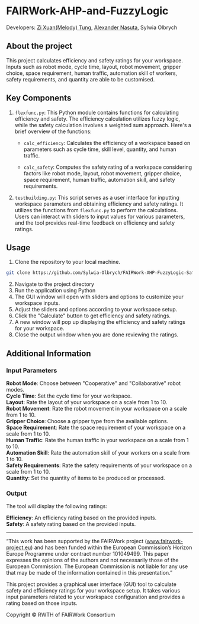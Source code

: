 # FAIRWork-AHP-and-FuzzyLogic
Developers: [Zi Xuan(Melody) Tung](https://github.com/melody-tung), [Alexander Nasuta](https://github.com/Alexander-Nasuta), Sylwia Olbrych


## About the project
This project calculates efficiency and safety ratings for your workspace.
Inputs such as robot mode, cycle time, layout, robot movement, gripper choice, space requirement, human traffic, automation skill of workers, safety requirements, and quantity are able to be customised. 

## Key Components

1. `flexfunc.py`: This Python module contains functions for calculating efficiency and safety. The efficiency calculation utilizes fuzzy logic, while the safety calculation involves a weighted sum approach. Here's a brief overview of the functions:

   - `calc_efficiency`: Calculates the efficiency of a workspace based on parameters such as cycle time, skill level, quantity, and human traffic.

   - `calc_safety`: Computes the safety rating of a workspace considering factors like robot mode, layout, robot movement, gripper choice, space requirement, human traffic, automation skill, and safety requirements.

2. `testbuilding.py`: This script serves as a user interface for inputting workspace parameters and obtaining efficiency and safety ratings. It utilizes the functions from `flexfunc.py` to perform the calculations. Users can interact with sliders to input values for various parameters, and the tool provides real-time feedback on efficiency and safety ratings.


## Usage

1. Clone the repository to your local machine.

```bash
git clone https://github.com/Sylwia-Olbrych/FAIRWork-AHP-FuzzyLogic-Safety-Efficiency.git
```

2. Navigate to the project directory
3. Run the application using Python 
4. The GUI window will open with sliders and options to customize your workspace inputs.
5. Adjust the sliders and options according to your workspace setup.
6. Click the "Calculate" button to get efficiency and safety ratings.
7. A new window will pop up displaying the efficiency and safety ratings for your workspace.
8. Close the output window when you are done reviewing the ratings.

## Additional Information
### Input Parameters
**Robot Mode**: Choose between "Cooperative" and "Collaborative" robot modes.<br />
**Cycle Time**: Set the cycle time for your workspace.<br />
**Layout**: Rate the layout of your workspace on a scale from 1 to 10.<br />
**Robot Movement**: Rate the robot movement in your workspace on a scale from 1 to 10.<br />
**Gripper Choice**: Choose a gripper type from the available options.<br />
**Space Requirement**: Rate the space requirement of your workspace on a scale from 1 to 10.<br />
**Human Traffic**: Rate the human traffic in your workspace on a scale from 1 to 10.<br />
**Automation Skill**: Rate the automation skill of your workers on a scale from 1 to 10.<br />
**Safety Requirements**: Rate the safety requirements of your workspace on a scale from 1 to 10.<br />
**Quantity**: Set the quantity of items to be produced or processed.<br />

### Output
The tool will display the following ratings:<br />

**Efficiency**: An efficiency rating based on the provided inputs.<br />
**Safety**: A safety rating based on the provided inputs.<br />

***

“This work has been supported by the FAIRWork project (www.fairwork-project.eu) and has been funded within the European Commission’s Horizon Europe Programme under contract number 101049499. This paper expresses the opinions of the authors and not necessarily those of the European Commission. The European Commission is not liable for any use that may be made of the information contained in this presentation.”

This project provides a graphical user interface (GUI) tool to calculate safety and efficiency ratings for your workspace setup. It takes various input parameters related to your workspace configuration and provides a rating based on those inputs.


Copyright © RWTH of FAIRWork Consortium
